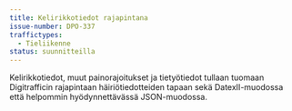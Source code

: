 ```yaml
---
title: Kelirikkotiedot rajapintana
issue-number: DPO-337
traffictypes:
  - Tieliikenne
status: suunnitteilla
---
```


Kelirikkotiedot, muut painorajoitukset ja tietyötiedot tullaan tuomaan Digitrafficin rajapintaan häiriötiedotteiden tapaan sekä DatexII-muodossa että helpommin hyödynnettävässä JSON-muodossa.